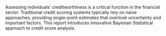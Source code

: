 Assessing individuals’ creditworthiness is a critical function in the financial sector. Traditional credit scoring systems typically rely on naive approaches, providing single-point estimates that overlook uncertainty and important factors. This report introduces innovative Bayesian Statistical approach to credit score analysis. 
